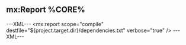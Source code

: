 ## mx:Report %CORE%

---XML---
<mx:report scope="compile" destfile="${project.target.dir}/dependencies.txt" verbose="true" />
---XML---
